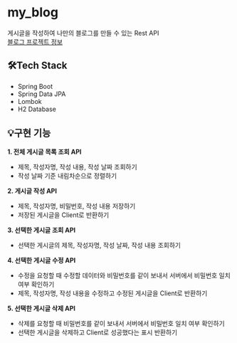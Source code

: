 # my_blog
게시글을 작성하여 나만의 블로그를 만들 수 있는 Rest API  
[블로그 프로젝트 정보](https://dev-rara.notion.site/Blog-Project-6c0667ca7016470b8599a5599d8a92b4)
<br>

## 🛠️Tech Stack
* Spring Boot
* Spring Data JPA
* Lombok
* H2 Database  <br>

## 💡구현 기능
**1. 전체 게시글 목록 조회 API**
* 제목, 작성자명, 작성 내용, 작성 날짜 조회하기
* 작성 날짜 기준 내림차순으로 정렬하기

**2. 게시글 작성 API**
* 제목, 작성자명, 비밀번호, 작성 내용 저장하기
* 저장된 게시글을 Client로 반환하기

**3. 선택한 게시글 조회 API**
* 선택한 게시글의 제목, 작성자명, 작성 날짜, 작성 내용 조회하기

**4. 선택한 게시글 수정 API**
* 수정을 요청할 때 수정할 데이터와 비밀번호를 같이 보내서 서버에서 비밀번호 일치 여부 확인하기
* 제목, 작성자명, 작성 내용을 수정하고 수정된 게시글을 Client로 반환하기

**5. 선택한 게시글 삭제 API**
* 삭제를 요청할 때 비밀번호를 같이 보내서 서버에서 비밀번호 일치 여부 확인하기
* 선택한 게시글을 삭제하고 Client로 성공했다는 표시 반환하기
